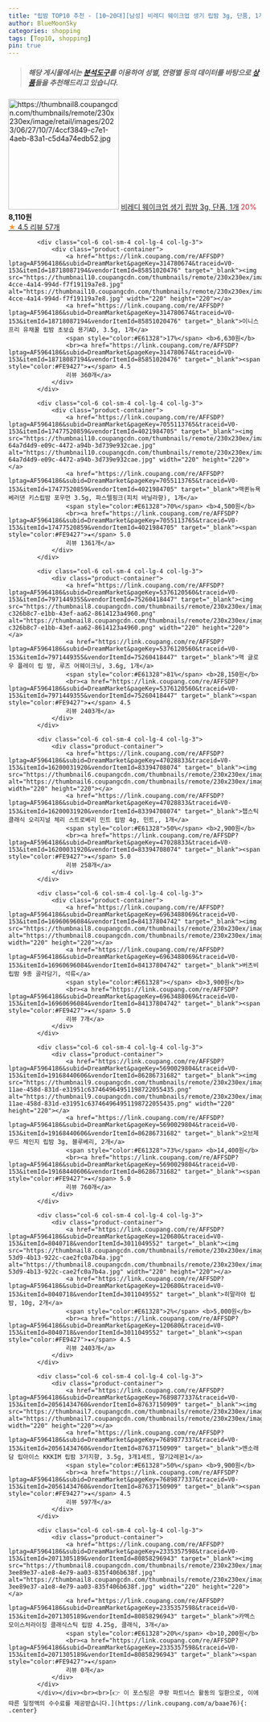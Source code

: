 ```yaml
---
title: "립밤 TOP10 추천 - [10~20대][남성] 비레디 웨이크업 생기 립밤 3g, 단품, 1개"
author: BlueMoonSky
categories: shopping
tags: [Top10, shopping]
pin: true
---
```


> ##### 해당 게시물에서는 [**분석도구**](https://itemscout.io/)를 이용하여 **성별**, **연령별** 등의 데이터를 바탕으로 [**상품**](https://link.coupang.com/a/baae76)들을 추천해드리고 있습니다.
<div class="container"><div class="row">
            <div class="col-6 col-sm-4 col-lg-4 col-lg-3">
                <div class="product-container">
                    <a href="https://link.coupang.com/re/AFFSDP?lptag=AF5964186&subid=DreamMarket&pageKey=7201363235&traceid=V0-153&itemId=18203875038&vendorItemId=86396186605" target="_blank"><img src="https://thumbnail8.coupangcdn.com/thumbnails/remote/230x230ex/image/retail/images/2023/06/27/10/7/4ccf3849-c7e1-4aeb-83a1-c5d4a74edb52.jpg" alt="https://thumbnail8.coupangcdn.com/thumbnails/remote/230x230ex/image/retail/images/2023/06/27/10/7/4ccf3849-c7e1-4aeb-83a1-c5d4a74edb52.jpg" width="220" height="220"></a>
                    <a href="https://link.coupang.com/re/AFFSDP?lptag=AF5964186&subid=DreamMarket&pageKey=7201363235&traceid=V0-153&itemId=18203875038&vendorItemId=86396186605" target="_blank">비레디 웨이크업 생기 립밤 3g, 단품, 1개</a>
                    <span style="color:#E61328">20%</span> <b>8,110원</b>
                    <br><a href="https://link.coupang.com/re/AFFSDP?lptag=AF5964186&subid=DreamMarket&pageKey=7201363235&traceid=V0-153&itemId=18203875038&vendorItemId=86396186605" target="_blank"><span style="color:#FE9427">★</span> 4.5
                    리뷰 57개</a>
                </div>
            </div>
            
            <div class="col-6 col-sm-4 col-lg-4 col-lg-3">
                <div class="product-container">
                    <a href="https://link.coupang.com/re/AFFSDP?lptag=AF5964186&subid=DreamMarket&pageKey=314780674&traceid=V0-153&itemId=18718087194&vendorItemId=85851020476" target="_blank"><img src="https://thumbnail10.coupangcdn.com/thumbnails/remote/230x230ex/image/retail/images/2023/05/02/17/1/9291388c-4cce-4a14-994d-f7f19119a7e8.jpg" alt="https://thumbnail10.coupangcdn.com/thumbnails/remote/230x230ex/image/retail/images/2023/05/02/17/1/9291388c-4cce-4a14-994d-f7f19119a7e8.jpg" width="220" height="220"></a>
                    <a href="https://link.coupang.com/re/AFFSDP?lptag=AF5964186&subid=DreamMarket&pageKey=314780674&traceid=V0-153&itemId=18718087194&vendorItemId=85851020476" target="_blank">이니스프리 유채꿀 립밤 초보습 용기AD, 3.5g, 1개</a>
                    <span style="color:#E61328">17%</span> <b>6,630원</b>
                    <br><a href="https://link.coupang.com/re/AFFSDP?lptag=AF5964186&subid=DreamMarket&pageKey=314780674&traceid=V0-153&itemId=18718087194&vendorItemId=85851020476" target="_blank"><span style="color:#FE9427">★</span> 4.5
                    리뷰 360개</a>
                </div>
            </div>
            
            <div class="col-6 col-sm-4 col-lg-4 col-lg-3">
                <div class="product-container">
                    <a href="https://link.coupang.com/re/AFFSDP?lptag=AF5964186&subid=DreamMarket&pageKey=7055113765&traceid=V0-153&itemId=17477520859&vendorItemId=4021984705" target="_blank"><img src="https://thumbnail10.coupangcdn.com/thumbnails/remote/230x230ex/image/retail/images/7799096147397541-64a7d4d9-e09c-4472-a94b-3d739e932cae.jpg" alt="https://thumbnail10.coupangcdn.com/thumbnails/remote/230x230ex/image/retail/images/7799096147397541-64a7d4d9-e09c-4472-a94b-3d739e932cae.jpg" width="220" height="220"></a>
                    <a href="https://link.coupang.com/re/AFFSDP?lptag=AF5964186&subid=DreamMarket&pageKey=7055113765&traceid=V0-153&itemId=17477520859&vendorItemId=4021984705" target="_blank">맥퀸뉴욕 베러댄 키스립밤 포우먼 3.5g, 파스텔핑크(피치 바닐라향), 1개</a>
                    <span style="color:#E61328">70%</span> <b>4,500원</b>
                    <br><a href="https://link.coupang.com/re/AFFSDP?lptag=AF5964186&subid=DreamMarket&pageKey=7055113765&traceid=V0-153&itemId=17477520859&vendorItemId=4021984705" target="_blank"><span style="color:#FE9427">★</span> 5.0
                    리뷰 1361개</a>
                </div>
            </div>
            
            <div class="col-6 col-sm-4 col-lg-4 col-lg-3">
                <div class="product-container">
                    <a href="https://link.coupang.com/re/AFFSDP?lptag=AF5964186&subid=DreamMarket&pageKey=5376120560&traceid=V0-153&itemId=7971449355&vendorItemId=75260418447" target="_blank"><img src="https://thumbnail8.coupangcdn.com/thumbnails/remote/230x230ex/image/retail/images/1196697595458184-c326b8c7-e1bb-43ef-aa62-8614123a4960.png" alt="https://thumbnail8.coupangcdn.com/thumbnails/remote/230x230ex/image/retail/images/1196697595458184-c326b8c7-e1bb-43ef-aa62-8614123a4960.png" width="220" height="220"></a>
                    <a href="https://link.coupang.com/re/AFFSDP?lptag=AF5964186&subid=DreamMarket&pageKey=5376120560&traceid=V0-153&itemId=7971449355&vendorItemId=75260418447" target="_blank">맥 글로우 플레이 립 밤, 루즈 어웨이크닝, 3.6g, 1개</a>
                    <span style="color:#E61328">81%</span> <b>28,150원</b>
                    <br><a href="https://link.coupang.com/re/AFFSDP?lptag=AF5964186&subid=DreamMarket&pageKey=5376120560&traceid=V0-153&itemId=7971449355&vendorItemId=75260418447" target="_blank"><span style="color:#FE9427">★</span> 4.5
                    리뷰 2403개</a>
                </div>
            </div>
            
            <div class="col-6 col-sm-4 col-lg-4 col-lg-3">
                <div class="product-container">
                    <a href="https://link.coupang.com/re/AFFSDP?lptag=AF5964186&subid=DreamMarket&pageKey=47028833&traceid=V0-153&itemId=16200031920&vendorItemId=83394708074" target="_blank"><img src="https://thumbnail6.coupangcdn.com/thumbnails/remote/230x230ex/image/vendor_inventory/f54e/521f0fde179ef9824e5f9e1125f1785e4463d9c704d7c15db6fb763268f9.jpg" alt="https://thumbnail6.coupangcdn.com/thumbnails/remote/230x230ex/image/vendor_inventory/f54e/521f0fde179ef9824e5f9e1125f1785e4463d9c704d7c15db6fb763268f9.jpg" width="220" height="220"></a>
                    <a href="https://link.coupang.com/re/AFFSDP?lptag=AF5964186&subid=DreamMarket&pageKey=47028833&traceid=V0-153&itemId=16200031920&vendorItemId=83394708074" target="_blank">챕스틱 클래식 오리지널 체리 스트로베리 민트 립밤 4g, 민트,, 1개</a>
                    <span style="color:#E61328">50%</span> <b>2,900원</b>
                    <br><a href="https://link.coupang.com/re/AFFSDP?lptag=AF5964186&subid=DreamMarket&pageKey=47028833&traceid=V0-153&itemId=16200031920&vendorItemId=83394708074" target="_blank"><span style="color:#FE9427">★</span> 5.0
                    리뷰 258개</a>
                </div>
            </div>
            
            <div class="col-6 col-sm-4 col-lg-4 col-lg-3">
                <div class="product-container">
                    <a href="https://link.coupang.com/re/AFFSDP?lptag=AF5964186&subid=DreamMarket&pageKey=6963488069&traceid=V0-153&itemId=16960696084&vendorItemId=84137804742" target="_blank"><img src="https://thumbnail8.coupangcdn.com/thumbnails/remote/230x230ex/image/vendor_inventory/97a3/c48619a1236cd9dce9f6f0a6ff57b85c8ba1816fd5fa4a48b4d9c9782f61.jpg" alt="https://thumbnail8.coupangcdn.com/thumbnails/remote/230x230ex/image/vendor_inventory/97a3/c48619a1236cd9dce9f6f0a6ff57b85c8ba1816fd5fa4a48b4d9c9782f61.jpg" width="220" height="220"></a>
                    <a href="https://link.coupang.com/re/AFFSDP?lptag=AF5964186&subid=DreamMarket&pageKey=6963488069&traceid=V0-153&itemId=16960696084&vendorItemId=84137804742" target="_blank">버츠비 립밤 9종 골라담기, 석류</a>
                    <span style="color:#E61328"></span> <b>3,900원</b>
                    <br><a href="https://link.coupang.com/re/AFFSDP?lptag=AF5964186&subid=DreamMarket&pageKey=6963488069&traceid=V0-153&itemId=16960696084&vendorItemId=84137804742" target="_blank"><span style="color:#FE9427">★</span> 5.0
                    리뷰 7개</a>
                </div>
            </div>
            
            <div class="col-6 col-sm-4 col-lg-4 col-lg-3">
                <div class="product-container">
                    <a href="https://link.coupang.com/re/AFFSDP?lptag=AF5964186&subid=DreamMarket&pageKey=5690029804&traceid=V0-153&itemId=19168440606&vendorItemId=86286731682" target="_blank"><img src="https://thumbnail9.coupangcdn.com/thumbnails/remote/230x230ex/image/retail/images/9c8f2128-11ae-458d-831d-e31951c637464964951198722055435.png" alt="https://thumbnail9.coupangcdn.com/thumbnails/remote/230x230ex/image/retail/images/9c8f2128-11ae-458d-831d-e31951c637464964951198722055435.png" width="220" height="220"></a>
                    <a href="https://link.coupang.com/re/AFFSDP?lptag=AF5964186&subid=DreamMarket&pageKey=5690029804&traceid=V0-153&itemId=19168440606&vendorItemId=86286731682" target="_blank">오브제 무드 체인지 립밤 3g, 블루베리, 2개</a>
                    <span style="color:#E61328">73%</span> <b>14,400원</b>
                    <br><a href="https://link.coupang.com/re/AFFSDP?lptag=AF5964186&subid=DreamMarket&pageKey=5690029804&traceid=V0-153&itemId=19168440606&vendorItemId=86286731682" target="_blank"><span style="color:#FE9427">★</span> 5.0
                    리뷰 760개</a>
                </div>
            </div>
            
            <div class="col-6 col-sm-4 col-lg-4 col-lg-3">
                <div class="product-container">
                    <a href="https://link.coupang.com/re/AFFSDP?lptag=AF5964186&subid=DreamMarket&pageKey=120680&traceid=V0-153&itemId=8040718&vendorItemId=3011049552" target="_blank"><img src="https://thumbnail8.coupangcdn.com/thumbnails/remote/230x230ex/image/product/image/vendoritem/2019/06/12/3011049552/2e185311-53d9-4b13-922c-cae2fc0a7b4a.jpg" alt="https://thumbnail8.coupangcdn.com/thumbnails/remote/230x230ex/image/product/image/vendoritem/2019/06/12/3011049552/2e185311-53d9-4b13-922c-cae2fc0a7b4a.jpg" width="220" height="220"></a>
                    <a href="https://link.coupang.com/re/AFFSDP?lptag=AF5964186&subid=DreamMarket&pageKey=120680&traceid=V0-153&itemId=8040718&vendorItemId=3011049552" target="_blank">히말라야 립밤, 10g, 2개</a>
                    <span style="color:#E61328">2%</span> <b>5,000원</b>
                    <br><a href="https://link.coupang.com/re/AFFSDP?lptag=AF5964186&subid=DreamMarket&pageKey=120680&traceid=V0-153&itemId=8040718&vendorItemId=3011049552" target="_blank"><span style="color:#FE9427">★</span> 4.5
                    리뷰 2403개</a>
                </div>
            </div>
            
            <div class="col-6 col-sm-4 col-lg-4 col-lg-3">
                <div class="product-container">
                    <a href="https://link.coupang.com/re/AFFSDP?lptag=AF5964186&subid=DreamMarket&pageKey=7689877337&traceid=V0-153&itemId=20561434760&vendorItemId=87637150909" target="_blank"><img src="https://thumbnail7.coupangcdn.com/thumbnails/remote/230x230ex/image/vendor_inventory/fc11/0832ceefdd27a2de83610ec926c129af67cd8bb4273104f9df7bd63bc8c1.jpg" alt="https://thumbnail7.coupangcdn.com/thumbnails/remote/230x230ex/image/vendor_inventory/fc11/0832ceefdd27a2de83610ec926c129af67cd8bb4273104f9df7bd63bc8c1.jpg" width="220" height="220"></a>
                    <a href="https://link.coupang.com/re/AFFSDP?lptag=AF5964186&subid=DreamMarket&pageKey=7689877337&traceid=V0-153&itemId=20561434760&vendorItemId=87637150909" target="_blank">멘소래담 립아이스 KKKIM 립밤 3가지향, 3.5g, 3개1세트, 딸기2레몬1</a>
                    <span style="color:#E61328">50%</span> <b>9,900원</b>
                    <br><a href="https://link.coupang.com/re/AFFSDP?lptag=AF5964186&subid=DreamMarket&pageKey=7689877337&traceid=V0-153&itemId=20561434760&vendorItemId=87637150909" target="_blank"><span style="color:#FE9427">★</span> 4.5
                    리뷰 597개</a>
                </div>
            </div>
            
            <div class="col-6 col-sm-4 col-lg-4 col-lg-3">
                <div class="product-container">
                    <a href="https://link.coupang.com/re/AFFSDP?lptag=AF5964186&subid=DreamMarket&pageKey=2335357598&traceid=V0-153&itemId=2071305189&vendorItemId=80858296943" target="_blank"><img src="https://thumbnail8.coupangcdn.com/thumbnails/remote/230x230ex/image/retail/images/3224913707019109-3ee89e37-a1e8-4e79-aa03-835f406b638f.jpg" alt="https://thumbnail8.coupangcdn.com/thumbnails/remote/230x230ex/image/retail/images/3224913707019109-3ee89e37-a1e8-4e79-aa03-835f406b638f.jpg" width="220" height="220"></a>
                    <a href="https://link.coupang.com/re/AFFSDP?lptag=AF5964186&subid=DreamMarket&pageKey=2335357598&traceid=V0-153&itemId=2071305189&vendorItemId=80858296943" target="_blank">카멕스 모이스처라이징 클래식스틱 립밤 4.25g, 클래식, 3개</a>
                    <span style="color:#E61328">20%</span> <b>10,200원</b>
                    <br><a href="https://link.coupang.com/re/AFFSDP?lptag=AF5964186&subid=DreamMarket&pageKey=2335357598&traceid=V0-153&itemId=2071305189&vendorItemId=80858296943" target="_blank"><span style="color:#FE9427">★</span> 
                    리뷰 0개</a>
                </div>
            </div>
            </div></div><br><br>[👉 이 포스팅은 쿠팡 파트너스 활동의 일환으로, 이에 따른 일정액의 수수료를 제공받습니다.](https://link.coupang.com/a/baae76){: .center}